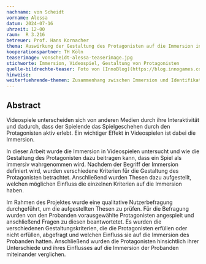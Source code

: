 ```yaml
---
nachname: von Scheidt
vorname: Alessa
datum: 2024-07-16
uhrzeit: 12-00
raum:  R 3.216
betreuer: Prof. Hans Kornacher
thema: Auswirkung der Gestaltung des Protagonisten auf die Immersion in Videospielen
kooperationspartner: TH Köln
teaserimage: vonscheidt-alessa-teaserimage.jpg
stichworte: Immersion, Videospiel, Gestaltung von Protagonisten
quelle-bildrechte-teaser: Foto von [InnoBlog](https://blog.innogames.com/what-is-immersion-and-why-it-might-be-or-not-be-good-for-your-game/)
hinweise:
weiterfuehrende-themen: Zusammenhang zwischen Immersion und Identifikation in Videospielen | Immersion mit Virtual Reality Brillen | Charakterentwicklung in Videospielen
---
```


## Abstract

Videospiele unterscheiden sich von anderen Medien durch ihre Interaktivität und dadurch, dass der Spielende das Spielgeschehen durch den Protagonisten aktiv erlebt. 
Ein wichtiger Effekt in Videospielen ist dabei die Immersion.

In dieser Arbeit wurde die Immersion in Videospielen untersucht und wie die Gestaltung des Protagonisten dazu beitragen kann, dass ein Spiel als immersiv wahrgenommen wird. Nachdem der Begriff der Immersion definiert wird, wurden verschiedene Kriterien für die Gestaltung des Protagonisten betrachtet. 
Anschließend wurden Thesen dazu aufgestellt, welchen möglichen Einfluss die einzelnen Kriterien auf die Immersion haben.

Im Rahmen des Projektes wurde eine qualitative Nutzerbefragung durchgeführt, um die aufgestellten Thesen zu prüfen. 
Für die Befragung wurden von den Probanden vorausgewählte Protagonisten angespielt und anschließend Fragen zu diesen beantwortetet. 
Es wurden die verschiedenen Gestaltungskriterien, die die Protagonisten erfüllen oder nicht erfüllen, abgefragt und welchen Einfluss sie auf die Immersion des Probanden hatten.
Anschließend wurden die Protagonisten hinsichtlich ihrer Unterschiede und ihres Einflusses auf die Immersion der Probanden miteinander verglichen.